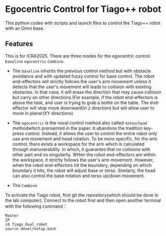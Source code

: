# Egocentric Control for Tiago++ robot
This python codes with scripts and launch files to control the Tiago++ robot with an Omni base.

## Features

This is for ICRA2025. There are three modes for the egocentric control: `baseline` `egocentric` `Combine`. 

- The `baseline` inherits the previous control method but with obstacle avoidance and with updated fuzzy control for base control. The robot end-effectors will strictly follows the user's arm movement unless it detects that the user's movement will leads to collision with existing obstacles. In that case, it will erase the direction that may cause collision but carry on other directions.(For example, if the robot end-effectors is above the task, and user is trying to grab a bottle on the table. The end-effector will stop move downward(in z direction) but will allow user to move in planar(XY directions) 

- The `egocentric` is the noval control method also called `notouchpad` methodwhich prensented in the paper. It abandons the tradition key-press control. Instead, it allows the user to control the entire robot only use arm movement and head rotation. To be more specific, for the arm control, there exists a workspace for the arm which is calculated through manuverability. In which, it guarantes that no collsions with other part and no singularity. WHen the robot end-effectors are within the workspace, it strictly follows the user's arm movement. However, when the robot end-effectors hit the boundary, depending on which boundary it hits, the robot will adjust base or torso. Similarly, the head can also control the base rotation and torso up/down movement.

- The `Combine`
 
To activate the Tiago robot, first git the repository(which should be done in the lab computer). Connect to the robot first and then open another terminal with the following command：

```
Master
IP
cd Tiago_dual_robot
source devel/setup.bash
```

